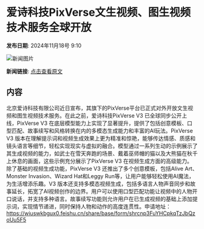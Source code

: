 # 爱诗科技PixVerse文生视频、图生视频技术服务全球开放

**发布日期**: 2024年11月18号 9:10

![新闻图片](https://upload.chinaz.com/2024/1118/6386751776890163027423776.png)

**新闻链接**: [点击查看原文](https://www.aibase.com/zh/news/13280)

## 内容

北京爱诗科技有限公司近日宣布，其旗下的PixVerse平台已正式对外开放文生视频和图生视频技术服务。在此之前，爱诗科技PixVerse V3 已全球同步公开上线，PixVerse V3 在底层模型能力上实现了显著提升，提供了包括创意模板、口型匹配、故事续写和风格转换在内的多模态生成能力和丰富的AI玩法。PixVerse V3 版本在理解提示词和视频生成效果上更为精准和惊艳，能够传达情感、质感和镜头语言等细节，轻松实现现实与虚拟的融合。模型通过一系列生动的示例展示了其生成视频的能力，如武士在雪天奔跑的场景、戴着巫师帽的猫以及大熊猫在秋千上休息的画面，这些示例充分展示了PixVerse V3 在视频生成方面的高级能力。除了基础的视频生成功能，PixVerse V3 还推出了多个创意模板，包括Alive Art、Monster Invasion、Wizard Hat和Leggy Run等，让用户能够轻松使用AI魔法，为生活增添乐趣。V3 版本还支持多模态视频生成，包括多语言人物声音同步和故事延长，拓宽了AI视频创作的边界。用户可以使用口型匹配功能让视频中的人物开口说话，并支持多种语言。故事续写功能则允许用户在已生成视频的基础上添加提示词，实现情节递进，同时保持人物和动作的高度连贯性。申请地址：https://wiuswkbgux0.feishu.cn/share/base/form/shrcnp3FuYHCpkqTzJbQzoUu5F5
